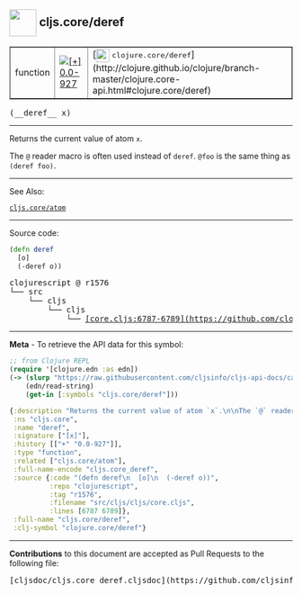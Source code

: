 ## <img width="48px" valign="middle" src="http://i.imgur.com/Hi20huC.png"> cljs.core/deref

 <table border="1">
<tr>

<td>function</td>
<td><a href="https://github.com/cljsinfo/cljs-api-docs/tree/0.0-927"><img valign="middle" alt="[+] 0.0-927" src="https://img.shields.io/badge/+-0.0--927-lightgrey.svg"></a> </td>
<td>
[<img height="24px" valign="middle" src="http://i.imgur.com/1GjPKvB.png"> <samp>clojure.core/deref</samp>](http://clojure.github.io/clojure/branch-master/clojure.core-api.html#clojure.core/deref)
</td>
</tr>
</table>

 <samp>
(__deref__ x)<br>
</samp>

---

Returns the current value of atom `x`.

The `@` reader macro is often used instead of `deref`. `@foo` is the same thing
as `(deref foo)`.

---


See Also:

[`cljs.core/atom`](cljs.core_atom.md)<br>

---


Source code:

```clj
(defn deref
  [o]
  (-deref o))
```

 <pre>
clojurescript @ r1576
└── src
    └── cljs
        └── cljs
            └── <ins>[core.cljs:6787-6789](https://github.com/clojure/clojurescript/blob/r1576/src/cljs/cljs/core.cljs#L6787-L6789)</ins>
</pre>


---

__Meta__ - To retrieve the API data for this symbol:

```clj
;; from Clojure REPL
(require '[clojure.edn :as edn])
(-> (slurp "https://raw.githubusercontent.com/cljsinfo/cljs-api-docs/catalog/cljs-api.edn")
    (edn/read-string)
    (get-in [:symbols "cljs.core/deref"]))
```

```clj
{:description "Returns the current value of atom `x`.\n\nThe `@` reader macro is often used instead of `deref`. `@foo` is the same thing\nas `(deref foo)`.",
 :ns "cljs.core",
 :name "deref",
 :signature ["[x]"],
 :history [["+" "0.0-927"]],
 :type "function",
 :related ["cljs.core/atom"],
 :full-name-encode "cljs.core_deref",
 :source {:code "(defn deref\n  [o]\n  (-deref o))",
          :repo "clojurescript",
          :tag "r1576",
          :filename "src/cljs/cljs/core.cljs",
          :lines [6787 6789]},
 :full-name "cljs.core/deref",
 :clj-symbol "clojure.core/deref"}

```

---

__Contributions__ to this document are accepted as Pull Requests to the following file:

 <pre>
[cljsdoc/cljs.core_deref.cljsdoc](https://github.com/cljsinfo/cljs-api-docs/blob/master/cljsdoc/cljs.core_deref.cljsdoc)
</pre>

